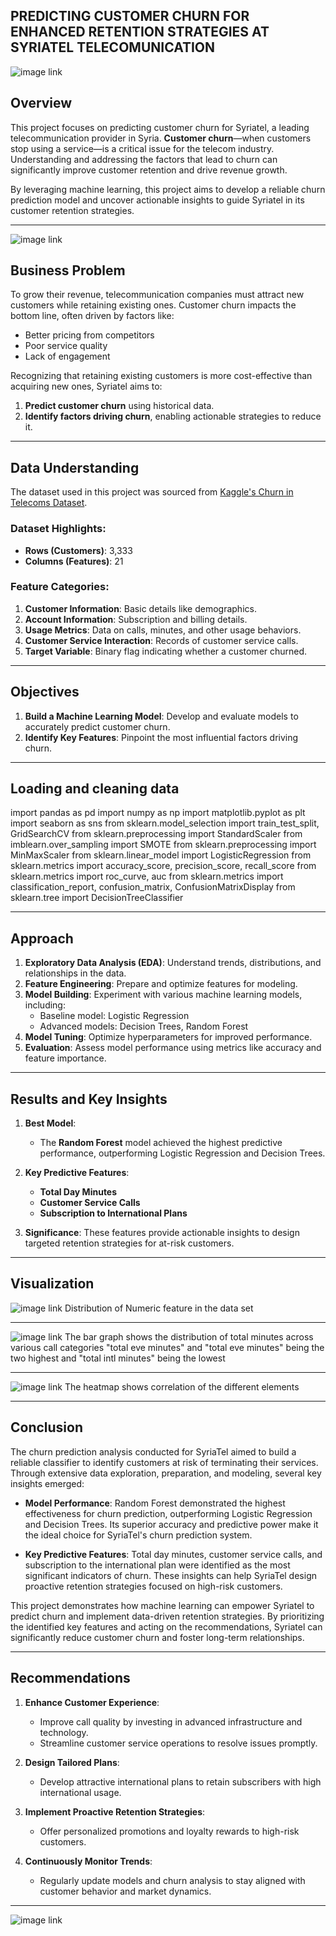 ## PREDICTING CUSTOMER CHURN FOR ENHANCED RETENTION STRATEGIES AT SYRIATEL TELECOMUNICATION

![image link](https://github.com/Michdev2024/Moringa-phase-3-project/blob/main/photo%201.jpg)

## Overview

This project focuses on predicting customer churn for Syriatel, a leading telecommunication provider in Syria. **Customer churn**—when customers stop using a service—is a critical issue for the telecom industry. Understanding and addressing the factors that lead to churn can significantly improve customer retention and drive revenue growth.

By leveraging machine learning, this project aims to develop a reliable churn prediction model and uncover actionable insights to guide Syriatel in its customer retention strategies.

---
![image link](https://github.com/Michdev2024/Moringa-phase-3-project/blob/main/photo%202.jpg)

## Business Problem

To grow their revenue, telecommunication companies must attract new customers while retaining existing ones. Customer churn impacts the bottom line, often driven by factors like:
- Better pricing from competitors
- Poor service quality
- Lack of engagement

Recognizing that retaining existing customers is more cost-effective than acquiring new ones, Syriatel aims to:
1. **Predict customer churn** using historical data.
2. **Identify factors driving churn**, enabling actionable strategies to reduce it.

---

## Data Understanding

The dataset used in this project was sourced from [Kaggle's Churn in Telecoms Dataset](https://www.kaggle.com/datasets/becksddf/churn-in-telecoms-dataset). 

### Dataset Highlights:
- **Rows (Customers)**: 3,333
- **Columns (Features)**: 21

### Feature Categories:
1. **Customer Information**: Basic details like demographics.
2. **Account Information**: Subscription and billing details.
3. **Usage Metrics**: Data on calls, minutes, and other usage behaviors.
4. **Customer Service Interaction**: Records of customer service calls.
5. **Target Variable**: Binary flag indicating whether a customer churned.

---

## Objectives

1. **Build a Machine Learning Model**: Develop and evaluate models to accurately predict customer churn.
2. **Identify Key Features**: Pinpoint the most influential factors driving churn.

---
## Loading and cleaning data 
import pandas as pd
import numpy as np
import matplotlib.pyplot as plt
import seaborn as sns
from sklearn.model_selection import train_test_split, GridSearchCV
from sklearn.preprocessing import StandardScaler
from imblearn.over_sampling import SMOTE
from sklearn.preprocessing import MinMaxScaler
from sklearn.linear_model import LogisticRegression
from sklearn.metrics import accuracy_score, precision_score, recall_score
from sklearn.metrics import roc_curve, auc
from sklearn.metrics import classification_report, confusion_matrix, ConfusionMatrixDisplay
from sklearn.tree import DecisionTreeClassifier

---
## Approach

1. **Exploratory Data Analysis (EDA)**: Understand trends, distributions, and relationships in the data.
2. **Feature Engineering**: Prepare and optimize features for modeling.
3. **Model Building**: Experiment with various machine learning models, including:
   - Baseline model: Logistic Regression
   - Advanced models: Decision Trees, Random Forest
4. **Model Tuning**: Optimize hyperparameters for improved performance.
5. **Evaluation**: Assess model performance using metrics like accuracy and feature importance.

---

## Results and Key Insights

1. **Best Model**: 
   - The **Random Forest** model achieved the highest predictive performance, outperforming Logistic Regression and Decision Trees.

2. **Key Predictive Features**:
   - **Total Day Minutes**
   - **Customer Service Calls**
   - **Subscription to International Plans**

3. **Significance**: These features provide actionable insights to design targeted retention strategies for at-risk customers.

---

## Visualization 
![image link](https://github.com/Michdev2024/Moringa-phase-3-project/blob/main/photo%204.png)
Distribution of Numeric feature in the data set 

---

![image link](https://github.com/Michdev2024/Moringa-phase-3-project/blob/main/photo%206.png)
 The bar graph shows the distribution of total minutes across various call categories "total eve minutes" and "total eve minutes"  being the two highest and "total intl minutes" being the lowest  

 ---
 
![image link](https://github.com/Michdev2024/Moringa-phase-3-project/blob/main/photo%207.png)
The heatmap shows correlation of the different elements 

---
## Conclusion

The churn prediction analysis conducted for SyriaTel aimed to build a reliable classifier to identify customers at risk of terminating their services. Through extensive data exploration, preparation, and modeling, several key insights emerged:

- **Model Performance**: Random Forest demonstrated the highest effectiveness for churn prediction, outperforming Logistic Regression and Decision Trees. Its superior accuracy and predictive power make it the ideal choice for SyriaTel's churn prediction system.

- **Key Predictive Features**: Total day minutes, customer service calls, and subscription to the international plan were identified as the most significant indicators of churn. These insights can help SyriaTel design proactive retention strategies focused on high-risk customers.


This project demonstrates how machine learning can empower Syriatel to predict churn and implement data-driven retention strategies. By prioritizing the identified key features and acting on the recommendations, Syriatel can significantly reduce customer churn and foster long-term relationships.


---

## Recommendations

1. **Enhance Customer Experience**:
   - Improve call quality by investing in advanced infrastructure and technology.
   - Streamline customer service operations to resolve issues promptly.

2. **Design Tailored Plans**:
   - Develop attractive international plans to retain subscribers with high international usage.

3. **Implement Proactive Retention Strategies**:
   - Offer personalized promotions and loyalty rewards to high-risk customers.

4. **Continuously Monitor Trends**:
   - Regularly update models and churn analysis to stay aligned with customer behavior and market dynamics.


---
![image link](https://github.com/Michdev2024/Moringa-phase-3-project/blob/main/photo%203.jpg)
